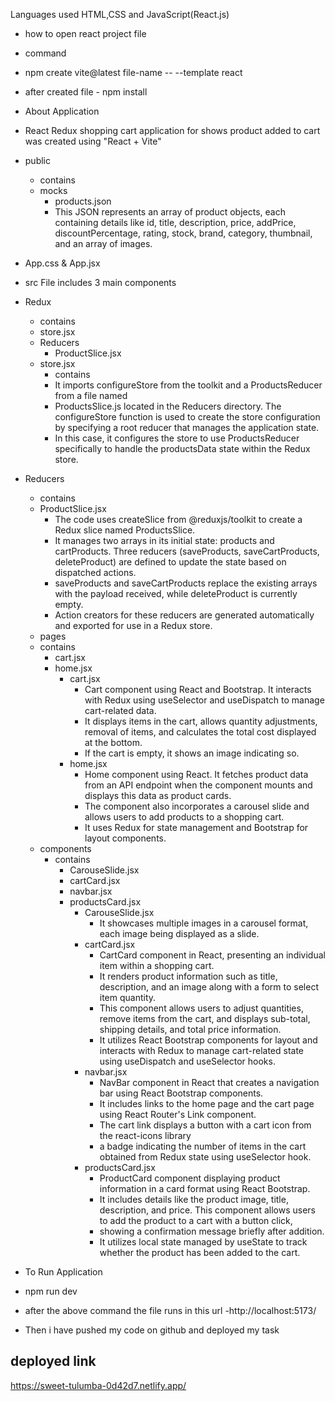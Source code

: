 Languages used
HTML,CSS and JavaScript(React.js)
- how to open react project file
- command 
- npm create vite@latest file-name -- --template react
- after created file - npm install
- About Application
- React Redux shopping cart application for shows product added to cart was created using "React + Vite"
- public
  - contains
  - mocks
    - products.json
    - This JSON represents an array of product objects, each containing details like id, title, description, price, addPrice, discountPercentage, rating, stock, brand, category, thumbnail, and an array of images. 
- App.css & App.jsx
- src File includes 3 main components
- Redux
    - contains
    - store.jsx
    - Reducers 
      - ProductSlice.jsx
    - store.jsx
      - contains
      -   It imports configureStore from the toolkit and a ProductsReducer from a file named
      -   ProductsSlice.js located in the Reducers directory. The configureStore function is used to create the store configuration by specifying a root reducer that manages the application state.
      -   In this case, it configures the store to use ProductsReducer specifically to handle the productsData state within the Redux store.
- Reducers
  - contains
  - ProductSlice.jsx
    - The code uses createSlice from @reduxjs/toolkit to create a Redux slice named ProductsSlice.
    - It manages two arrays in its initial state: products and cartProducts. Three reducers (saveProducts, saveCartProducts, deleteProduct) are defined to update the state based on dispatched actions.
    - saveProducts and saveCartProducts replace the existing arrays with the payload received, while deleteProduct is currently empty.
    - Action creators for these reducers are generated automatically and exported for use in a Redux store.
  - pages
  - contains
    - cart.jsx
    - home.jsx
      - cart.jsx
        - Cart component using React and Bootstrap. It interacts with Redux using useSelector and useDispatch to manage cart-related data.
        - It displays items in the cart, allows quantity adjustments, removal of items, and calculates the total cost displayed at the bottom.
        - If the cart is empty, it shows an image indicating so.
      - home.jsx
        -  Home component using React. It fetches product data from an API endpoint when the component mounts and displays this data as product cards.
        -  The component also incorporates a carousel slide and allows users to add products to a shopping cart.
        -  It uses Redux for state management and Bootstrap for layout components.
  - components
    - contains
      - CarouseSlide.jsx
      - cartCard.jsx
      - navbar.jsx
      - productsCard.jsx
        - CarouseSlide.jsx
          -  It showcases multiple images in a carousel format, each image being displayed as a slide.
        - cartCard.jsx
          - CartCard component in React, presenting an individual item within a shopping cart.
          - It renders product information such as title, description, and an image along with a form to select item quantity.
          - This component allows users to adjust quantities, remove items from the cart, and displays sub-total, shipping details, and total price information.
          - It utilizes React Bootstrap components for layout and interacts with Redux to manage cart-related state using useDispatch and useSelector hooks.
        - navbar.jsx
          - NavBar component in React that creates a navigation bar using React Bootstrap components.
          - It includes links to the home page and the cart page using React Router's Link component.
          - The cart link displays a button with a cart icon from the react-icons library
          - a badge indicating the number of items in the cart obtained from Redux state using useSelector hook.
        - productsCard.jsx
          - ProductCard component displaying product information in a card format using React Bootstrap.
          - It includes details like the product image, title, description, and price. This component allows users to add the product to a cart with a button click,
          - showing a confirmation message briefly after addition.
          - It utilizes local state managed by useState to track whether the product has been added to the cart.       
    
- To Run Application
 - npm run dev
- after the above command 
the file runs in this url -http://localhost:5173/

- Then i have pushed my code on github and 
deployed my task 

deployed link
-
https://sweet-tulumba-0d42d7.netlify.app/
